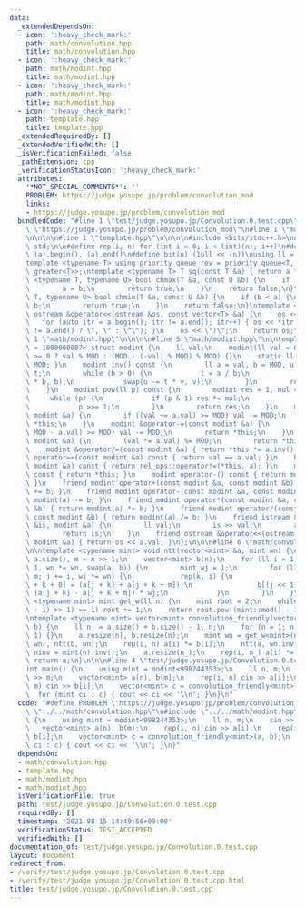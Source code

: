 ```yaml
---
data:
  _extendedDependsOn:
  - icon: ':heavy_check_mark:'
    path: math/convolution.hpp
    title: math/convolution.hpp
  - icon: ':heavy_check_mark:'
    path: math/modint.hpp
    title: math/modint.hpp
  - icon: ':heavy_check_mark:'
    path: math/modint.hpp
    title: math/modint.hpp
  - icon: ':heavy_check_mark:'
    path: template.hpp
    title: template.hpp
  _extendedRequiredBy: []
  _extendedVerifiedWith: []
  _isVerificationFailed: false
  _pathExtension: cpp
  _verificationStatusIcon: ':heavy_check_mark:'
  attributes:
    '*NOT_SPECIAL_COMMENTS*': ''
    PROBLEM: https://judge.yosupo.jp/problem/convolution_mod
    links:
    - https://judge.yosupo.jp/problem/convolution_mod
  bundledCode: "#line 1 \"test/judge.yosupo.jp/Convolution.0.test.cpp\"\n#define PROBLEM\
    \ \"https://judge.yosupo.jp/problem/convolution_mod\"\n#line 1 \"math/convolution.hpp\"\
    \n\n\n\n#line 1 \"template.hpp\"\n\n\n\n#include <bits/stdc++.h>\nusing namespace\
    \ std;\n\n#define rep(i, n) for (int i = 0; i < (int)(n); i++)\n#define all(a)\
    \ (a).begin(), (a).end()\n#define bit(n) (1ull << (n))\nusing ll = long long;\n\
    template <typename T> using priority_queue_rev = priority_queue<T, vector<T>,\
    \ greater<T>>;\ntemplate <typename T> T sq(const T &a) { return a * a; }\ntemplate\
    \ <typename T, typename U> bool chmax(T &a, const U &b) {\n    if (a < b) {\n\
    \        a = b;\n        return true;\n    }\n    return false;\n}\ntemplate <typename\
    \ T, typename U> bool chmin(T &a, const U &b) {\n    if (b < a) {\n        a =\
    \ b;\n        return true;\n    }\n    return false;\n}\ntemplate <typename T>\
    \ ostream &operator<<(ostream &os, const vector<T> &a) {\n    os << \"(\";\n \
    \   for (auto itr = a.begin(); itr != a.end(); itr++) { os << *itr << (next(itr)\
    \ != a.end() ? \", \" : \"\"); }\n    os << \")\";\n    return os;\n}\n\n\n#line\
    \ 1 \"math/modint.hpp\"\n\n\n\n#line 5 \"math/modint.hpp\"\n\ntemplate <ll MOD\
    \ = 1000000007> struct modint {\n    ll val;\n    modint(ll val = 0) : val(val\
    \ >= 0 ? val % MOD : (MOD - (-val) % MOD) % MOD) {}\n    static ll mod() { return\
    \ MOD; }\n    modint inv() const {\n        ll a = val, b = MOD, u = 1, v = 0,\
    \ t;\n        while (b > 0) {\n            t = a / b;\n            swap(a -= t\
    \ * b, b);\n            swap(u -= t * v, v);\n        }\n        return modint(u);\n\
    \    }\n    modint pow(ll p) const {\n        modint res = 1, mul = val;\n   \
    \     while (p) {\n            if (p & 1) res *= mul;\n            mul *= mul;\n\
    \            p >>= 1;\n        }\n        return res;\n    }\n    modint &operator+=(const\
    \ modint &a) {\n        if ((val += a.val) >= MOD) val -= MOD;\n        return\
    \ *this;\n    }\n    modint &operator-=(const modint &a) {\n        if ((val +=\
    \ MOD - a.val) >= MOD) val -= MOD;\n        return *this;\n    }\n    modint &operator*=(const\
    \ modint &a) {\n        (val *= a.val) %= MOD;\n        return *this;\n    }\n\
    \    modint &operator/=(const modint &a) { return *this *= a.inv(); }\n    bool\
    \ operator==(const modint &a) const { return val == a.val; }\n    bool operator!=(const\
    \ modint &a) const { return rel_ops::operator!=(*this, a); }\n    modint operator+()\
    \ const { return *this; }\n    modint operator-() const { return modint(-val);\
    \ }\n    friend modint operator+(const modint &a, const modint &b) { return modint(a)\
    \ += b; }\n    friend modint operator-(const modint &a, const modint &b) { return\
    \ modint(a) -= b; }\n    friend modint operator*(const modint &a, const modint\
    \ &b) { return modint(a) *= b; }\n    friend modint operator/(const modint &a,\
    \ const modint &b) { return modint(a) /= b; }\n    friend istream &operator>>(istream\
    \ &is, modint &a) {\n        ll val;\n        is >> val;\n        a = modint(val);\n\
    \        return is;\n    }\n    friend ostream &operator<<(ostream &os, const\
    \ modint &a) { return os << a.val; }\n};\n\n\n#line 6 \"math/convolution.hpp\"\
    \n\ntemplate <typename mint> void ntt(vector<mint> &a, mint wn) {\n    ll n =\
    \ a.size(), m = n >> 1;\n    vector<mint> b(n);\n    for (ll i = 1; i < n; i <<=\
    \ 1, wn *= wn, swap(a, b)) {\n        mint wj = 1;\n        for (ll j = 0; j <\
    \ m; j += i, wj *= wn) {\n            rep(k, i) {\n                b[(j << 1)\
    \ + k + 0] = (a[j + k] + a[j + k + m]);\n                b[(j << 1) + k + i] =\
    \ (a[j + k] - a[j + k + m]) * wj;\n            }\n        }\n    }\n}\n\ntemplate\
    \ <typename mint> mint get_w(ll n) {\n    mint root = 2;\n    while (root.pow((mint::mod()\
    \ - 1) >> 1) == 1) root += 1;\n    return root.pow((mint::mod() - 1) / n);\n}\n\
    \ntemplate <typename mint> vector<mint> convolution_friendly(vector<mint> a, vector<mint>\
    \ b) {\n    ll n_ = a.size() + b.size() - 1, n;\n    for (n = 1; n < n_; n <<=\
    \ 1) {}\n    a.resize(n), b.resize(n);\n    mint wn = get_w<mint>(n);\n    ntt(a,\
    \ wn), ntt(b, wn);\n    rep(i, n) a[i] *= b[i];\n    ntt(a, wn.inv());\n    mint\
    \ ninv = mint(n).inv();\n    a.resize(n_);\n    rep(i, n_) a[i] *= ninv;\n   \
    \ return a;\n}\n\n\n#line 4 \"test/judge.yosupo.jp/Convolution.0.test.cpp\"\n\n\
    int main() {\n    using mint = modint<998244353>;\n    ll n, m;\n    cin >> n\
    \ >> m;\n    vector<mint> a(n), b(m);\n    rep(i, n) cin >> a[i];\n    rep(i,\
    \ m) cin >> b[i];\n    vector<mint> c = convolution_friendly<mint>(a, b);\n  \
    \  for (mint ci : c) { cout << ci << '\\n'; }\n}\n"
  code: "#define PROBLEM \"https://judge.yosupo.jp/problem/convolution_mod\"\n#include\
    \ \"../../math/convolution.hpp\"\n#include \"../../math/modint.hpp\"\n\nint main()\
    \ {\n    using mint = modint<998244353>;\n    ll n, m;\n    cin >> n >> m;\n \
    \   vector<mint> a(n), b(m);\n    rep(i, n) cin >> a[i];\n    rep(i, m) cin >>\
    \ b[i];\n    vector<mint> c = convolution_friendly<mint>(a, b);\n    for (mint\
    \ ci : c) { cout << ci << '\\n'; }\n}"
  dependsOn:
  - math/convolution.hpp
  - template.hpp
  - math/modint.hpp
  - math/modint.hpp
  isVerificationFile: true
  path: test/judge.yosupo.jp/Convolution.0.test.cpp
  requiredBy: []
  timestamp: '2021-08-15 14:49:56+09:00'
  verificationStatus: TEST_ACCEPTED
  verifiedWith: []
documentation_of: test/judge.yosupo.jp/Convolution.0.test.cpp
layout: document
redirect_from:
- /verify/test/judge.yosupo.jp/Convolution.0.test.cpp
- /verify/test/judge.yosupo.jp/Convolution.0.test.cpp.html
title: test/judge.yosupo.jp/Convolution.0.test.cpp
---
```

